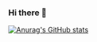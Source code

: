 ### Hi there 👋

[![Anurag's GitHub stats](https://github-readme-stats.vercel.app/api?username=vhsxuz)](https://github.com/vhsxuz/github-readme-stats)
<!--
**vhsxuz/vhsxuz** is a ✨ _special_ ✨ repository because its `README.md` (this file) appears on your GitHub profile.

Here are some ideas to get you started:

- 🔭 I’m currently working on ...
- 🌱 I’m currently learning ...
- 👯 I’m looking to collaborate on ...
- 🤔 I’m looking for help with ...
- 💬 Ask me about ...
- 📫 How to reach me: ...
- 😄 Pronouns: ...
- ⚡ Fun fact: ...
-->
